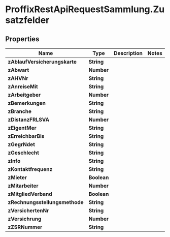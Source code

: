 # ProffixRestApiRequestSammlung.Zusatzfelder

## Properties
Name | Type | Description | Notes
------------ | ------------- | ------------- | -------------
**zAblaufVersicherungskarte** | **String** |  | 
**zAbwart** | **Number** |  | 
**zAHVNr** | **String** |  | 
**zAnreiseMit** | **String** |  | 
**zArbeitgeber** | **Number** |  | 
**zBemerkungen** | **String** |  | 
**zBranche** | **String** |  | 
**zDistanzFRLSVA** | **Number** |  | 
**zEigentMer** | **String** |  | 
**zErreichbarBis** | **String** |  | 
**zGegrNdet** | **String** |  | 
**zGeschlecht** | **String** |  | 
**zInfo** | **String** |  | 
**zKontaktfrequenz** | **String** |  | 
**zMieter** | **Boolean** |  | 
**zMitarbeiter** | **Number** |  | 
**zMitgliedVerband** | **Boolean** |  | 
**zRechnungsstellungsmethode** | **String** |  | 
**zVersichertenNr** | **String** |  | 
**zVersichrung** | **Number** |  | 
**zZSRNummer** | **String** |  | 


